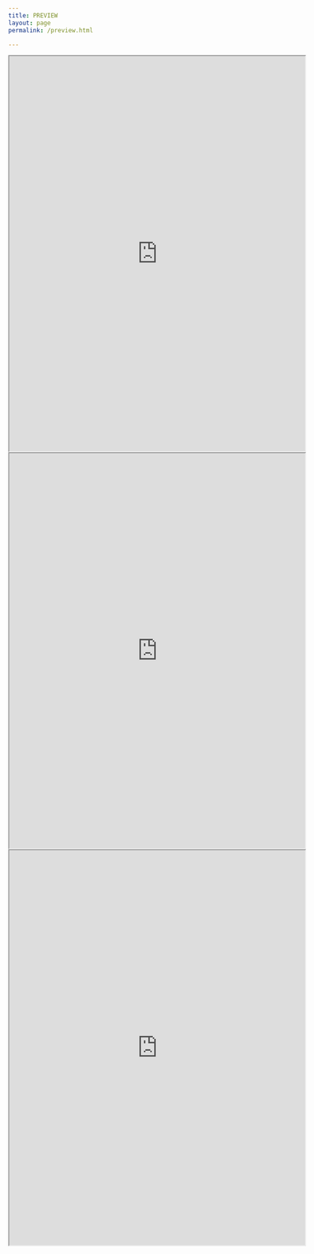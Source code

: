 ```yaml
---
title: PREVIEW
layout: page
permalink: /preview.html

---
```




<iframe src="http://stuartbriner.github.io/portland/G1_A1_pathway2" width="600" height="800"scrolling="no">"></iframe>

<iframe src="http://http://stuartbriner.github.io/portland/G1_A1_about.html" width="600" height="800"scrolling="no">"></iframe>

<iframe src="http://http://stuartbriner.github.io/portland/G1_A1_challenges.html" width="600" height="800"scrolling="no">"></iframe>







